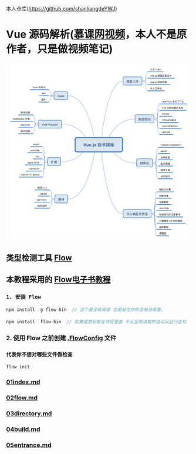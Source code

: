 本人仓库(https://github.com/shanliangdeYWJ)
# Vue 源码解析([慕课网视频](https://coding.imooc.com/class/228.html)，本人不是原作者，只是做视频笔记)

<img src="./img/mind.png">

## 类型检测工具 [Flow](https://flow.org/en/docs/getting-started/)
## 本教程采用的 [Flow电子书教程](https://github.com/ustbhuangyi/vue-analysis/tree/master/docs)


### `1. 安装 Flow`
```javascript
npm install -g flow-bin  // 这个是全局安装 会安装在你的全局仓库里，

npm install  flow-bin  // 如果是想安装在项目里面 不从全局读取的话可以运行这句
```

### 2. 使用 Flow 之前创建 [.FlowConfig](./\.flowconfig) 文件
### `代表你不想对哪些文件做检查`
```javascript
flow init  
```

### [01index.md](./markdown/01index.md)
### [02flow.md](./markdown/02flow.md)
### [03directory.md](./markdown/03directory.md)
### [04build.md](./markdown/04build.md)
### [05entrance.md](./markdown/05entrance.md)